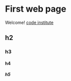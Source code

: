 # First web page

Welcome! [code institute](https://codeinstitute.net)

## h2

### h3

#### h4

##### h5
